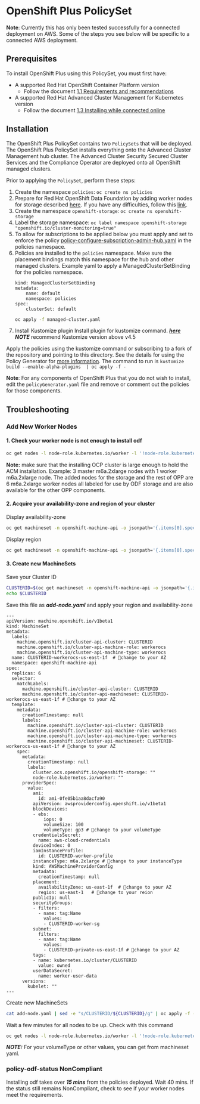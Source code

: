 # OpenShift Plus PolicySet

**Note**: Currently this has only been tested successfully for a connected deployment on AWS. Some of the steps you see below will be specific to a connected AWS deployment.

## Prerequisites
 To install OpenShift Plus using this PolicySet, you must first have:
 - A supported Red Hat OpenShift Container Platform version
   - Follow the document [1.1 Requirements and recommendations](https://access.redhat.com/documentation/en-us/red_hat_advanced_cluster_management_for_kubernetes/2.6/html/install/installing#requirements-and-recommendations)
 - A supported Red Hat Advanced Cluster Management for Kubernetes version
   - Follow the document [1.3 Installing while connected online](https://access.redhat.com/documentation/en-us/red_hat_advanced_cluster_management_for_kubernetes/2.6/html/install/installing#installing-while-connected-online)
  

## Installation

The OpenShift Plus PolicySet contains two `PolicySets` that will be deployed.  The OpenShift Plus PolicySet installs everything onto the Advanced Cluster Management hub cluster.  The Advanced Cluster Security Secured Cluster Services and the Compliance Operator are deployed onto all OpenShift managed clusters.

Prior to applying the `PolicySet`, perform these steps:

1. Create the namespace `policies`: `oc create ns policies`
2. Prepare for Red Hat OpenShift Data Foundation by adding worker nodes for storage described [here](https://red-hat-storage.github.io/ocs-training/training/ocs4/ocs.html#_scale_ocp_cluster_and_add_new_worker_nodes). If you have any difficulties, follow this [link](#1-add-new-worker-nodes). 
3. Create the namespace `openshift-storage`: `oc create ns openshift-storage`
4. Label the storage namespace: `oc label namespace openshift-storage "openshift.io/cluster-monitoring=true"`
5. To allow for subscriptions to be applied below you must apply and set to enforce the policy [policy-configure-subscription-admin-hub.yaml](https://github.com/stolostron/policy-collection/blob/main/community/CM-Configuration-Management/policy-configure-subscription-admin-hub.yaml) in the policies namespace.
6. Policies are installed to the `policies` namespace.  Make sure the placement bindings match this namespace for the hub and other managed clusters.
   Example yaml to apply a ManagedClusterSetBinding for the policies namespace.
    ```apiVersion: cluster.open-cluster-management.io/v1beta1
    kind: ManagedClusterSetBinding
    metadata:
        name: default
        namespace: policies
    spec:
        clusterSet: default
    ```
    ```bash
    oc apply -f managed-cluster.yaml 
    ```
  7. Install Kustomize plugin
     Install plugin for kustomize command. ***[here](https://github.com/stolostron/policy-generator-plugin#installation)***
     ***NOTE*** recommend Kustomize version above v4.5

Apply the policies using the kustomize command or subscribing to a fork of the repository and pointing to this directory.  See 
the details for using the Policy Generator for [more information](https://github.com/stolostron/policy-collection/tree/main/policygenerator).  The command to run is `kustomize build --enable-alpha-plugins  | oc apply -f -`

**Note**: For any components of OpenShift Plus that you do not wish to install, edit the `policyGenerator.yaml` file and remove or comment out the policies for those components.

## Troubleshooting

### Add New Worker Nodes 
  #### 1. Check your worker node is not enough to install odf
  ```bash
  oc get nodes -l node-role.kubernetes.io/worker -l '!node-role.kubernetes.io/master'
  ```
 **Note:** make sure that the installing OCP cluster is large enough to hold the ACM installation.  Example: 3 master m6a.2xlarge nodes with 1 worker m6a.2xlarge node.
The added nodes for the storage and the rest of OPP are 6 m6a.2xlarge worker nodes all labeled for use by ODF storage and are also available for the other OPP components.

  #### 2. Acquire your availability-zone and region of your cluster
  Display availability-zone 
  ```bash
  oc get machineset -n openshift-machine-api -o jsonpath='{.items[0].spec.template.spec.providerSpec.value.placement.availabilityZone}'
  ```

  Display region 

  ```bash
  oc get machineset -n openshift-machine-api -o jsonpath='{.items[0].spec.template.spec.providerSpec.value.placement.region}'  
  ```
  #### 3. Create new MachineSets

  Save your Cluster ID

  ```bash
  CLUSTERID=$(oc get machineset -n openshift-machine-api -o jsonpath='{.items[0].metadata.labels.machine\.openshift\.io/cluster-api-cluster}')
echo $CLUSTERID
  ```

Save this file as ***add-node.yaml*** and apply your region and availability-zone 

```
---
apiVersion: machine.openshift.io/v1beta1
kind: MachineSet
metadata:
  labels:
    machine.openshift.io/cluster-api-cluster: CLUSTERID
    machine.openshift.io/cluster-api-machine-role: workerocs
    machine.openshift.io/cluster-api-machine-type: workerocs
  name: CLUSTERID-workerocs-us-east-1f  # 🔴change to your AZ
  namespace: openshift-machine-api
spec:
  replicas: 6
  selector:
    matchLabels:
      machine.openshift.io/cluster-api-cluster: CLUSTERID
      machine.openshift.io/cluster-api-machineset: CLUSTERID-workerocs-us-east-1f # 🔴change to your AZ
  template:
    metadata:
      creationTimestamp: null
      labels:
        machine.openshift.io/cluster-api-cluster: CLUSTERID
        machine.openshift.io/cluster-api-machine-role: workerocs
        machine.openshift.io/cluster-api-machine-type: workerocs
        machine.openshift.io/cluster-api-machineset: CLUSTERID-workerocs-us-east-1f # 🔴change to your AZ
    spec:
      metadata:
        creationTimestamp: null
        labels:
          cluster.ocs.openshift.io/openshift-storage: ""
          node-role.kubernetes.io/worker: ""
      providerSpec:
        value:
          ami:
            id: ami-0fe05b1aa8dacfa90
          apiVersion: awsproviderconfig.openshift.io/v1beta1
          blockDevices:
          - ebs:
              iops: 0
              volumeSize: 100
              volumeType: gp3 # 🔴change to your volumeType 
          credentialsSecret:
            name: aws-cloud-credentials
          deviceIndex: 0
          iamInstanceProfile:
            id: CLUSTERID-worker-profile
          instanceType: m6a.2xlarge # 🔴change to your instanceType 
          kind: AWSMachineProviderConfig
          metadata:
            creationTimestamp: null
          placement:
            availabilityZone: us-east-1f  # 🔴change to your AZ
            region: us-east-1   # 🔴change to your reion
          publicIp: null
          securityGroups:
          - filters:
            - name: tag:Name
              values:
              - CLUSTERID-worker-sg
          subnet:
            filters:
            - name: tag:Name
              values:
              - CLUSTERID-private-us-east-1f # 🔴change to your AZ
          tags:
          - name: kubernetes.io/cluster/CLUSTERID
            value: owned
          userDataSecret:
            name: worker-user-data
      versions:
        kubelet: ""
---
```



Create new MachineSets

```bash
cat add-node.yaml | sed -e "s/CLUSTERID/${CLUSTERID}/g" | oc apply -f -
```
Wait a few minutes for all nodes to be up. 
Check with this command 

```bash
oc get nodes -l node-role.kubernetes.io/worker -l '!node-role.kubernetes.io/master'
```

***NOTE:*** For your volumeType or other values, you can get from machineset yaml.

### policy-odf-status NonCompliant 

Installing odf takes over ***15 mins*** from the policies deployed. Wait 40 mins. If the status still remains NonCompliant, check to see if your worker nodes meet the requirements. 